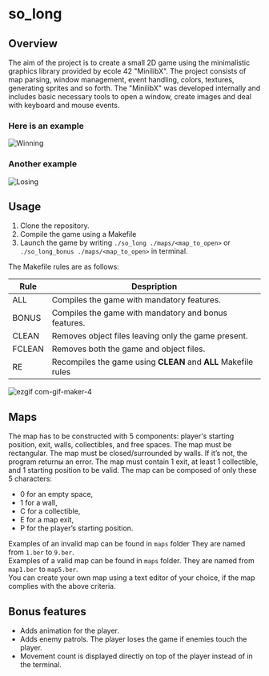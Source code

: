 # so_long

## Overview

The aim of the project is to create a small 2D game using the minimalistic graphics library provided by ecole 42 "MinilibX".
The project consists of map parsing, window management, event handling, colors, textures, generating sprites and so forth.
The "MinilibX" was developed internally and includes basic necessary tools to open a window, create images and deal with
keyboard and mouse events.

### Here is an example

![Winning](https://user-images.githubusercontent.com/75085822/205518358-7f4b832e-860f-4996-a801-003a61be6d46.gif)

### Another example

![Losing](https://user-images.githubusercontent.com/75085822/205518386-3ad308bf-0725-4c3e-840b-357987a44250.gif)

## Usage

1. Clone the repository.
2. Compile the game using a Makefile
3. Launch the game by writing `./so_long ./maps/<map_to_open>` or `./so_long_bonus ./maps/<map_to_open>` in terminal.

The Makefile rules are as follows:

| Rule | Despription |
| ---- | ----------- |
| ALL | Compiles the game with mandatory features. |
| BONUS | Compiles the game with mandatory and bonus features. |
| CLEAN | Removes object files leaving only the game present. |
| FCLEAN | Removes both the game and object files. |
| RE | Recompiles the game using **CLEAN** and **ALL** Makefile rules |

![ezgif com-gif-maker-4](https://user-images.githubusercontent.com/75085822/205518094-4152bec8-1b47-413a-9cff-ef69fc0b8704.gif)

## Maps

The map has to be constructed with 5 components: player's starting position, exit, walls, collectibles, and free spaces.
The map must be rectangular. The map must be closed/surrounded by walls. If it’s not, the program returnы an error.
The map must contain 1 exit, at least 1 collectible, and 1 starting position to be valid.
The map can be composed of only these 5 characters:
- 0 for an empty space,
- 1 for a wall,
- C for a collectible,
- E for a map exit,
- P for the player’s starting position.

Examples of an invalid map can be found in `maps` folder They are named from `1.ber` to `9.ber`.\
Examples of a valid map can be found in `maps` folder. They are named from `map1.ber` to `map5.ber`.\
You can create your own map using a text editor of your choice, if the map complies with the above criteria. 

## Bonus features

- Adds animation for the player.
- Adds enemy patrols. The player loses the game if enemies touch the player.
- Movement count is displayed directly on top of the player instead of in the terminal.

